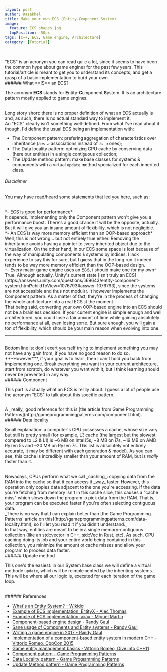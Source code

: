 ```yaml
---
layout: post
author: Razakhel
title: Make your own ECS (Entity-Component System)
image:
  feature: ECS_shapes.jpg
  topPosition: -50px
tags: [C++, ECS, Game engine, Architecture]
category: [Tutorial]
---
```


<br/>
"ECS" is an acronym you can read quite a lot, since it seems to have been the common hype about game engines for the past few years. This tutorial/article is meant to get you to understand its concepts, and get a grasp of a basic implementation to build your own.

<br/>
###### What **IS** an ECS?

The acronym **ECS** stands for **E**ntity-**C**omponent **S**ystem. It is an architecture pattern mostly applied to game engines.

<br/>
Long story short: there is no proper definition of what an ECS actually is and, as such, there is no actual standard way to implement it.

<br/>
An "ECS" clearly isn't something well-defined. From what I've read about it though, I'd define the usual ECS being an implementation with:

- The Component pattern: prefering aggregation of characteristics over inheritance (_`has a`_ associations instead of _`is a`_ ones);
- The Data locality pattern: optimizing CPU cache by conserving data (here our entities) in a single contiguous collection;
- The Update method pattern: make base classes for systems & components with a virtual `update` method specialized for each inherited class.

###### _Disclaimer_

You may have read/heard some statements that led you here, such as:

<br/>
*- ECS is good for performance*

<br/>
It depends. Implementing only the Component pattern won't give you a performance boost. There's a good chance it will be the opposite, actually. But it will give you an insane amount of flexibility, which is not negligible.

<br/>
*- An ECS is way more memory efficient than an OOP-based approach*

<br/>
Well, this is not wrong... but not entirely true either. Removing the inheritance avoids having a pointer to every inherited object due to the virtualization. On the other hand, in our ECS some space is lost because of the way of manipulating components & systems by indices. I lack experience to say this for sure, but I guess that in the long run it indeed tends to be way more memory efficient than the OOP-based design.

<br/>
*- Every major game engine uses an ECS, I should make one for my own*

<br/>
True. Although actually, Unity's current state [isn't truly an ECS](https://answers.unity.com/questions/669643/entity-component-system.html?childToView=1076793#answer-1076793), since the systems are not accessible and thus not modular. It however implements the Component pattern. As a matter of fact, they're in the process of changing the whole architecture into a real ECS at the moment.

<br/>
That being said, converting your own OOP-based engine into an ECS should not be a brainless decision. If your current engine is simple enough and well architectured, you could lose a fair amount of time while gaining absolutely no performance at all, even losing some. But sure enough, you will gain a ton of flexibility, which should be your main reason when evolving into one.

---

<br/>
Bottom line is: don't exert yourself trying to implement something you may not have any gain from, if you have no good reason to do so. ***However***, if your goal is to learn, then I can't hold you back from implementing one. Break everything you want in your current architecture, start from scratch, do whatever you want with it, but I think learning should never be prevented in any way.

<br/>
###### Component

This part is actually what an ECS is really about. I guess a lot of people use the acronym "ECS" to talk about this specific pattern.

<br/>
A _really_ good reference for this is [the article from Game Programming Patterns](http://gameprogrammingpatterns.com/component.html).

<br/>
###### Data locality

Small explanation: a computer's CPU possesses a cache, whose size vary but still is pretty small (for example, L3 cache (the largest but the slowest compared to L2 & L1) is ~6 MB on Intel i5s, ~8 MB on i7s, ~19 MB on AMD Ryzen 5s and ~20 MB on Ryzen 7s. This list is absolutely not entirely accurate, it may be different with each generation & model). As you can see, this cache is incredibly smaller than your amount of RAM, but is _really_ faster than it.

<br/>
Nowadays, CPUs perform what we call _caching_: copying data from the RAM into the cache so that it can access it _way_ faster. However, this operation only copies data adjacent to the one you're accessing. If the data you're fetching from memory isn't in this cache slice, this causes a "cache miss" which slows down the program to pick data from the RAM. That is, your program can be executed faster if you're often selecting contiguous data.

<br/>
_There is no way that I can explain better than [the Game Programming Patterns' article on this](http://gameprogrammingpatterns.com/data-locality.html), so I'll let you read it if you didn't understand._

<br/>
In that way, entities are meant to be in a single memory-contiguous collection (like an std::vector in C++, std::Vec in Rust, etc). As such, CPU caching doing its job and your entire world being contained in this collection, you minimize the amount of cache misses and allow your program to process data faster.

<br/>
###### Update method

This one's the easiest: in our System base class we will define a virtual methode `update`, which will be reimplemented by the inheriting systems. This will be where all our logic is, executed for each iteration of the game loop.

<br/>
###### References

- [What's an Entity System? - Wikidot](http://entity-systems.wikidot.com/)
- [Example of ECS implementation: EntityX - Alec Thomas](https://github.com/alecthomas/entityx)
- [Example of ECS implementation: anax - Miguel Martin](https://github.com/miguelmartin75/anax)
- [Component-based engine design - Randy Gaul](http://www.randygaul.net/2013/05/20/component-based-engine-design/)
- [Sane usage of Components and Entity systems - Randy Gaul](http://www.randygaul.net/2014/06/10/sane-usage-of-components-and-entity-systems/)
- [Writing a game engine in 2017 - Randy Gaul](http://www.randygaul.net/2017/02/24/writing-a-game-engine-in-2017/)
- [Implementation of a component-based entity system in modern C++ - Vittorio Romeo, CppCon 2015](https://www.youtube.com/watch?v=NTWSeQtHZ9M)
- [Game entity management basics - Vittorio Romeo, Dive into C++11](https://www.youtube.com/watch?v=QAmtgvwHInM)
- [Component pattern - Game Programming Patterns](http://gameprogrammingpatterns.com/component.html)
- [Data Locality pattern - Game Programming Patterns](http://gameprogrammingpatterns.com/data-locality.html)
- [Update Method pattern - Game Programming Patterns](http://gameprogrammingpatterns.com/update-method.html)
